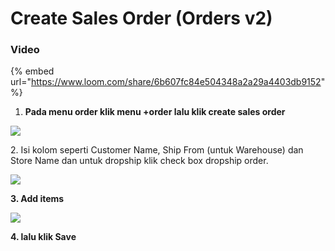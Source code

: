 # Create Sales Order (Orders v2)

### Video

{% embed url="https://www.loom.com/share/6b607fc84e504348a2a29a4403db9152" %}

1. **Pada menu order klik menu +order lalu klik create sales order**

![](https://lh5.googleusercontent.com/cvPEapOhiQKl28xT-vhG889rLaKY-toutwfaEV1k3yKyf\_RkX1mcy-\_muj5BSITFsA8\_JoLjcPpkI8--Fc12ViD1DLNFxWGEEjZzzrrU1CXxEfCjN\_wFDsdjsNRWgfzoio552A)

2\. Isi kolom seperti Customer Name, Ship From (untuk Warehouse) dan Store Name dan untuk dropship klik check box dropship order.

![](<../../.gitbook/assets/Create New Sales Order\_Order v2.jpg>)

**3. Add items**

![](<../../.gitbook/assets/Select Items\_New Sales Orders\_Order v2.jpg>)

**4. lalu klik Save**
